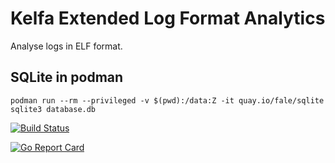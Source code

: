 # Kelfa Extended Log Format Analytics

Analyse logs in ELF format.

## SQLite in podman

    podman run --rm --privileged -v $(pwd):/data:Z -it quay.io/fale/sqlite sqlite3 database.db

[![Build Status](https://travis-ci.org/kelfa/kelfa.svg?branch=master)](https://travis-ci.org/kelfa/kelfa)

[![Go Report Card](https://goreportcard.com/badge/go.kelfa.io/kelfa)](https://goreportcard.com/report/go.kelfa.io/kelfa)
